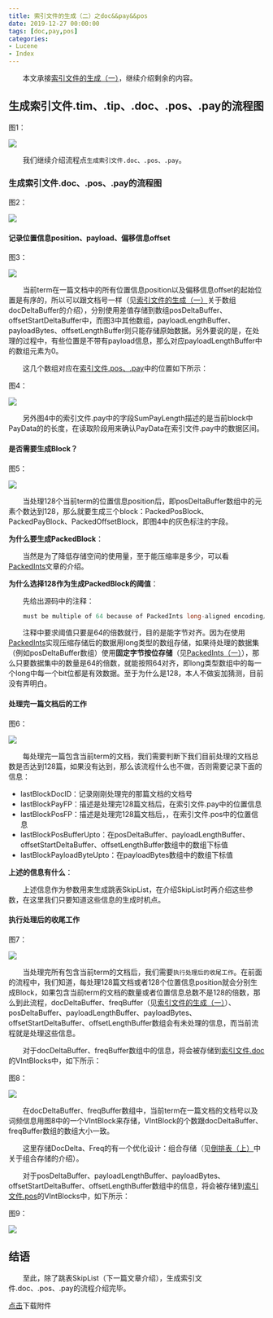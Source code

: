 ```yaml
---
title: 索引文件的生成（二）之doc&&pay&&pos
date: 2019-12-27 00:00:00
tags: [doc,pay,pos]
categories:
- Lucene
- Index
---
```


&emsp;&emsp;本文承接[索引文件的生成（一）](https://www.amazingkoala.com.cn/Lucene/Index/2019/1226/索引文件的生成（一）之doc&&pay&&pos)，继续介绍剩余的内容。

## 生成索引文件.tim、.tip、.doc、.pos、.pay的流程图

图1：

<img src="http://www.amazingkoala.com.cn/uploads/lucene/index/索引文件的生成/索引文件的生成（二）/1.png">

&emsp;&emsp;我们继续介绍流程点`生成索引文件.doc、.pos、.pay`。

### 生成索引文件.doc、.pos、.pay的流程图

图2：

<img src="http://www.amazingkoala.com.cn/uploads/lucene/index/索引文件的生成/索引文件的生成（二）/2.png">

#### 记录位置信息position、payload、偏移信息offset

图3：

<img src="http://www.amazingkoala.com.cn/uploads/lucene/index/索引文件的生成/索引文件的生成（二）/3.png">

&emsp;&emsp;当前term在一篇文档中的所有位置信息position以及偏移信息offset的起始位置是有序的，所以可以跟文档号一样（见[索引文件的生成（一）](https://www.amazingkoala.com.cn/Lucene/Index/2019/1226/索引文件的生成（一）之doc&&pay&&pos)关于数组docDeltaBuffer的介绍），分别使用差值存储到数组posDeltaBuffer、offsetStartDeltaBuffer中，而图3中其他数组，payloadLengthBuffer、payloadBytes、offsetLengthBuffer则只能存储原始数据。另外要说的是，在处理的过程中，有些位置是不带有payload信息，那么对应payloadLengthBuffer中的数组元素为0。

&emsp;&emsp;这几个数组对应在[索引文件.pos、.pay](https://www.amazingkoala.com.cn/Lucene/suoyinwenjian/2019/0324/索引文件之pos&&pay)中的位置如下所示：

图4：

<img src="http://www.amazingkoala.com.cn/uploads/lucene/index/索引文件的生成/索引文件的生成（二）/4.png">

&emsp;&emsp;另外图4中的索引文件.pay中的字段SumPayLength描述的是当前block中PayData的的长度，在读取阶段用来确认PayData在索引文件.pay中的数据区间。

#### 是否需要生成Block？

图5：

<img src="http://www.amazingkoala.com.cn/uploads/lucene/index/索引文件的生成/索引文件的生成（二）/5.png">

&emsp;&emsp;当处理128个当前term的位置信息position后，即posDeltaBuffer数组中的元素个数达到128，那么就要生成三个block：PackedPosBlock、PackedPayBlock、PackedOffsetBlock，即图4中的灰色标注的字段。

**为什么要生成PackedBlock**：

&emsp;&emsp;当然是为了降低存储空间的使用量，至于能压缩率是多少，可以看[PackedInts](https://www.amazingkoala.com.cn/Lucene/yasuocunchu/2019/1217/PackedInts（一）)文章的介绍。

**为什么选择128作为生成PackedBlock的阈值**：

&emsp;&emsp;先给出源码中的注释：

```java
    must be multiple of 64 because of PackedInts long-aligned encoding/decoding
```

&emsp;&emsp;注释中要求阈值只要是64的倍数就行，目的是能字节对齐。因为在使用[PackedInts](https://www.amazingkoala.com.cn/Lucene/yasuocunchu/2019/1217/PackedInts（一）)实现压缩存储后的数据用long类型的数组存储，如果待处理的数据集（例如posDeltaBuffer数组）使用**固定字节按位存储**（见[PackedInts（一）](https://www.amazingkoala.com.cn/Lucene/yasuocunchu/2019/1217/PackedInts（一）)），那么只要数据集中的数量是64的倍数，就能按照64对齐，即long类型数组中的每一个long中每一个bit位都是有效数据。至于为什么是128，本人不做妄加猜测，目前没有弄明白。

#### 处理完一篇文档后的工作

图6：

<img src="http://www.amazingkoala.com.cn/uploads/lucene/index/索引文件的生成/索引文件的生成（二）/6.png">

&emsp;&emsp;每处理完一篇包含当前term的文档，我们需要判断下我们目前处理的文档总数是否达到128篇，如果没有达到，那么该流程什么也不做，否则需要记录下面的信息：

- lastBlockDocID：记录刚刚处理完的那篇文档的文档号
- lastBlockPayFP：描述是处理完128篇文档后，在索引文件.pay中的位置信息
- lastBlockPosFP：描述是处理完128篇文档后，，在索引文件.pos中的位置信息
- lastBlockPosBufferUpto：在posDeltaBuffer、payloadLengthBuffer、offsetStartDeltaBuffer、offsetLengthBuffer数组中的数组下标值
- lastBlockPayloadByteUpto：在payloadBytes数组中的数组下标值

**上述的信息有什么**：

&emsp;&emsp;上述信息作为参数用来生成跳表SkipList，在介绍SkipList时再介绍这些参数，在这里我们只要知道这些信息的生成时机点。

#### 执行处理后的收尾工作

图7：

<img src="http://www.amazingkoala.com.cn/uploads/lucene/index/索引文件的生成/索引文件的生成（二）/7.png">

&emsp;&emsp;当处理完所有包含当前term的文档后，我们需要`执行处理后的收尾工作`。在前面的流程中，我们知道，每处理128篇文档或者128个位置信息position就会分别生成Block，如果包含当前term的文档的数量或者位置信息总数不是128的倍数，那么到此流程，docDeltaBuffer、freqBuffer（见[索引文件的生成（一）](https://www.amazingkoala.com.cn/Lucene/Index/2019/1226/索引文件的生成（一）之doc&&pay&&pos)）、posDeltaBuffer、payloadLengthBuffer、payloadBytes、offsetStartDeltaBuffer、offsetLengthBuffer数组会有未处理的信息，而当前流程就是处理这些信息。

&emsp;&emsp;对于docDeltaBuffer、freqBuffer数组中的信息，将会被存储到[索引文件.doc](https://www.amazingkoala.com.cn/Lucene/suoyinwenjian/2019/0324/索引文件之doc)的VIntBlocks中，如下所示：

图8：

<img src="http://www.amazingkoala.com.cn/uploads/lucene/index/索引文件的生成/索引文件的生成（二）/8.png">


&emsp;&emsp;在docDeltaBuffer、freqBuffer数组中，当前term在一篇文档的文档号以及词频信息用图8中的一个VIntBlock来存储，VIntBlock的个数跟docDeltaBuffer、freqBuffer数组的数组大小一致。

&emsp;&emsp;这里存储DocDelta、Freq的有一个优化设计：组合存储（见[倒排表（上）](https://www.amazingkoala.com.cn/Lucene/Index/2019/0222/倒排表（上）)中关于组合存储的介绍）。

&emsp;&emsp;对于posDeltaBuffer、payloadLengthBuffer、payloadBytes、offsetStartDeltaBuffer、offsetLengthBuffer数组中的信息，将会被存储到[索引文件.pos](https://www.amazingkoala.com.cn/Lucene/suoyinwenjian/2019/0324/索引文件之pos&&pay)的VIntBlocks中，如下所示：

图9：

<img src="http://www.amazingkoala.com.cn/uploads/lucene/index/索引文件的生成/索引文件的生成（二）/9.png">

## 结语 

&emsp;&emsp;至此，除了跳表SkipList（下一篇文章介绍），生成索引文件.doc、.pos、.pay的流程介绍完毕。

[点击](http://www.amazingkoala.com.cn/attachment/Lucene/Index/索引文件的生成/索引文件的生成（二）/索引文件的生成（二）.zip)下载附件


